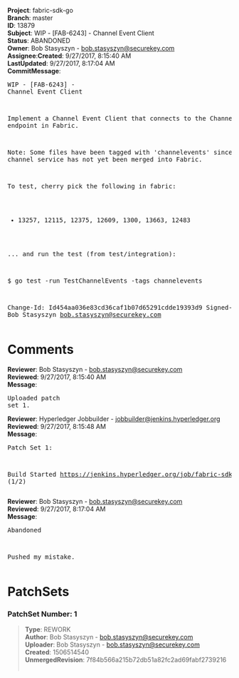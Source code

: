 <strong>Project</strong>: fabric-sdk-go</br><strong>Branch</strong>: master<br><strong>ID</strong>: 13879<br><strong>Subject</strong>: WIP - [FAB-6243] - Channel Event Client<br><strong>Status</strong>: ABANDONED<br><strong>Owner</strong>: Bob Stasyszyn - bob.stasyszyn@securekey.com<br><strong>Assignee</strong>:<strong>Created</strong>: 9/27/2017, 8:15:40 AM<br><strong>LastUpdated</strong>: 9/27/2017, 8:17:04 AM<br><strong>CommitMessage</strong>:<br><pre>WIP - [FAB-6243] - Channel Event Client

Implement a Channel Event Client that connects to
the Channel Service endpoint in Fabric.

Note: Some files have been tagged with 'channelevents'
since the channel service has not yet been merged
into Fabric.

To test, cherry pick the following in fabric:

- 13257, 12115, 12375, 12609, 1300, 13663, 12483

... and run the test (from test/integration):

$ go test -run TestChannelEvents -tags channelevents

Change-Id: Id454aa036e83cd36caf1b07d65291cdde19393d9
Signed-off-by: Bob Stasyszyn <bob.stasyszyn@securekey.com>
</pre><h1>Comments</h1><strong>Reviewer</strong>: Bob Stasyszyn - bob.stasyszyn@securekey.com<br><strong>Reviewed</strong>: 9/27/2017, 8:15:40 AM<br><strong>Message</strong>: <pre>Uploaded patch set 1.</pre><strong>Reviewer</strong>: Hyperledger Jobbuilder - jobbuilder@jenkins.hyperledger.org<br><strong>Reviewed</strong>: 9/27/2017, 8:15:48 AM<br><strong>Message</strong>: <pre>Patch Set 1:

Build Started https://jenkins.hyperledger.org/job/fabric-sdk-go-tests-verify-s390x/352/ (1/2)</pre><strong>Reviewer</strong>: Bob Stasyszyn - bob.stasyszyn@securekey.com<br><strong>Reviewed</strong>: 9/27/2017, 8:17:04 AM<br><strong>Message</strong>: <pre>Abandoned

Pushed my mistake.</pre><h1>PatchSets</h1><h3>PatchSet Number: 1</h3><blockquote><strong>Type</strong>: REWORK<br><strong>Author</strong>: Bob Stasyszyn - bob.stasyszyn@securekey.com<br><strong>Uploader</strong>: Bob Stasyszyn - bob.stasyszyn@securekey.com<br><strong>Created</strong>: 1506514540<br><strong>UnmergedRevision</strong>: 7f84b566a215b72db51a82fc2ad69fabf2739216<br><br></blockquote>